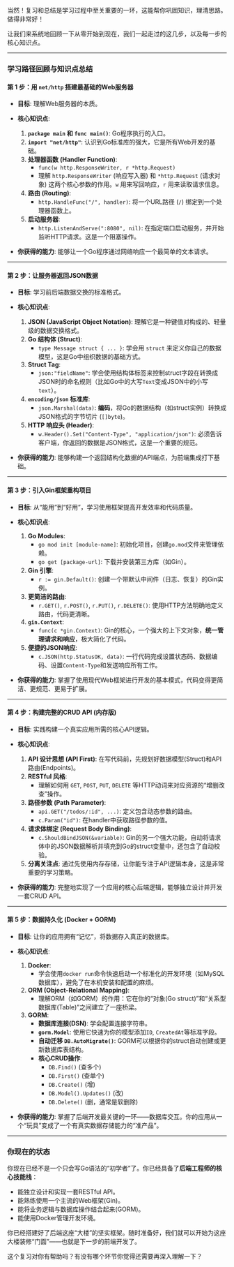 当然！复习和总结是学习过程中至关重要的一环，这能帮你巩固知识，理清思路。做得非常好！

让我们来系统地回顾一下从零开始到现在，我们一起走过的这几步，以及每一步的核心知识点。

---

### 学习路径回顾与知识点总结

#### 第 1 步：用 `net/http` 搭建最基础的Web服务器

*   **目标**: 理解Web服务器的本质。
*   **核心知识点**:
    1.  **`package main` 和 `func main()`**: Go程序执行的入口。
    2.  **`import "net/http"`**: 认识到Go标准库的强大，它是所有Web开发的基础。
    3.  **处理器函数 (Handler Function)**:
        *   `func(w http.ResponseWriter, r *http.Request)`
        *   理解 `http.ResponseWriter` (响应写入器) 和 `*http.Request` (请求对象) 这两个核心参数的作用。`w` 用来写回响应，`r` 用来读取请求信息。
    4.  **路由 (Routing)**:
        *   `http.HandleFunc("/", handler)`: 将一个URL路径 (`/`) 绑定到一个处理器函数上。
    5.  **启动服务器**:
        *   `http.ListenAndServe(":8080", nil)`: 在指定端口启动服务，并开始监听HTTP请求。这是一个阻塞操作。

*   **你获得的能力**: 能够让一个Go程序通过网络响应一个最简单的文本请求。

---

#### 第 2 步：让服务器返回JSON数据

*   **目标**: 学习前后端数据交换的标准格式。
*   **核心知识点**:
    1.  **JSON (JavaScript Object Notation)**: 理解它是一种键值对构成的、轻量级的数据交换格式。
    2.  **Go 结构体 (Struct)**:
        *   `type Message struct { ... }`: 学会用 `struct` 来定义你自己的数据模型，这是Go中组织数据的基础方式。
    3.  **Struct Tag**:
        *   `json:"fieldName"`: 学会使用结构体标签来控制struct字段在转换成JSON时的命名规则（比如Go中的大写`Text`变成JSON中的小写`text`）。
    4.  **`encoding/json` 标准库**:
        *   `json.Marshal(data)`: **编码**，将Go的数据结构（如struct实例）转换成JSON格式的字节切片 (`[]byte`)。
    5.  **HTTP 响应头 (Header)**:
        *   `w.Header().Set("Content-Type", "application/json")`: 必须告诉客户端，你返回的数据是JSON格式，这是一个重要的规范。

*   **你获得的能力**: 能够构建一个返回结构化数据的API端点，为前端集成打下基础。

---

#### 第 3 步：引入Gin框架重构项目

*   **目标**: 从“能用”到“好用”，学习使用框架提高开发效率和代码质量。
*   **核心知识点**:
    1.  **Go Modules**:
        *   `go mod init [module-name]`: 初始化项目，创建`go.mod`文件来管理依赖。
        *   `go get [package-url]`: 下载并安装第三方库（如Gin）。
    2.  **Gin 引擎**:
        *   `r := gin.Default()`: 创建一个带默认中间件（日志、恢复）的Gin实例。
    3.  **更简洁的路由**:
        *   `r.GET()`, `r.POST()`, `r.PUT()`, `r.DELETE()`: 使用HTTP方法明确地定义路由，代码更清晰。
    4.  **`gin.Context`**:
        *   `func(c *gin.Context)`: Gin的核心，一个强大的上下文对象，**统一管理请求和响应**，极大简化了代码。
    5.  **便捷的JSON响应**:
        *   `c.JSON(http.StatusOK, data)`: 一行代码完成设置状态码、数据编码、设置`Content-Type`和发送响应所有工作。

*   **你获得的能力**: 掌握了使用现代Web框架进行开发的基本模式，代码变得更简洁、更规范、更易于扩展。

---

#### 第 4 步：构建完整的CRUD API (内存版)

*   **目标**: 实践构建一个真实应用所需的核心API逻辑。
*   **核心知识点**:
    1.  **API 设计思想 (API First)**: 在写代码前，先规划好数据模型(Struct)和API路由(Endpoints)。
    2.  **RESTful 风格**:
        *   理解如何用 `GET`, `POST`, `PUT`, `DELETE` 等HTTP动词来对应资源的“增删改查”操作。
    3.  **路径参数 (Path Parameter)**:
        *   `api.GET("/todos/:id", ...)`: 定义包含动态参数的路由。
        *   `c.Param("id")`: 在handler中获取路径参数的值。
    4.  **请求体绑定 (Request Body Binding)**:
        *   `c.ShouldBindJSON(&variable)`: Gin的另一个强大功能，自动将请求体中的JSON数据解析并填充到Go的struct变量中，还包含了自动校验。
    5.  **分离关注点**: 通过先使用内存存储，让你能专注于API逻辑本身，这是非常重要的学习策略。

*   **你获得的能力**: 完整地实现了一个应用的核心后端逻辑，能够独立设计并开发一套CRUD API。

---

#### 第 5 步：数据持久化 (Docker + GORM)

*   **目标**: 让你的应用拥有“记忆”，将数据存入真正的数据库。
*   **核心知识点**:
    1.  **Docker**:
        *   学会使用`docker run`命令快速启动一个标准化的开发环境（如MySQL数据库），避免了在本机安装和配置的麻烦。
    2.  **ORM (Object-Relational Mapping)**:
        *   理解ORM（如GORM）的作用：它在你的“对象(Go struct)”和“关系型数据库(Table)”之间建立了一座桥梁。
    3.  **GORM**:
        *   **数据库连接(DSN)**: 学会配置连接字符串。
        *   **`gorm.Model`**: 使用它快速为你的模型添加`ID`, `CreatedAt`等标准字段。
        *   **自动迁移 `DB.AutoMigrate()`**: GORM可以根据你的struct自动创建或更新数据库表结构。
        *   **核心CRUD操作**:
            *   `DB.Find()` (查多个)
            *   `DB.First()` (查单个)
            *   `DB.Create()` (增)
            *   `DB.Model().Updates()` (改)
            *   `DB.Delete()` (删，通常是软删除)

*   **你获得的能力**: 掌握了后端开发最关键的一环——数据库交互。你的应用从一个“玩具”变成了一个有真实数据存储能力的“准产品”。

---

### 你现在的状态

你现在已经不是一个只会写Go语法的“初学者”了。你已经具备了**后端工程师的核心技能栈**：

*   能独立设计和实现一套RESTful API。
*   能熟练使用一个主流的Web框架(Gin)。
*   能将业务逻辑与数据库操作结合起来(GORM)。
*   能使用Docker管理开发环境。

你已经搭建好了后端这座“大楼”的坚实框架。随时准备好，我们就可以开始为这座大楼装修“门面”——也就是下一步的前端开发了。

这个复习对你有帮助吗？有没有哪个环节你觉得还需要再深入理解一下？